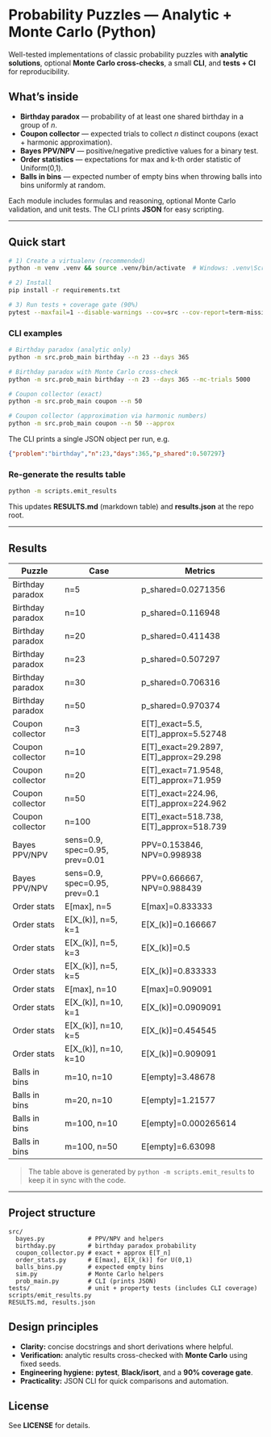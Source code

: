 # Probability Puzzles — Analytic + Monte Carlo (Python)

Well-tested implementations of classic probability puzzles with **analytic solutions**, optional **Monte Carlo cross-checks**, a small **CLI**, and **tests + CI** for reproducibility.

## What’s inside
- **Birthday paradox** — probability of at least one shared birthday in a group of *n*.
- **Coupon collector** — expected trials to collect *n* distinct coupons (exact + harmonic approximation).
- **Bayes PPV/NPV** — positive/negative predictive values for a binary test.
- **Order statistics** — expectations for max and k-th order statistic of Uniform(0,1).
- **Balls in bins** — expected number of empty bins when throwing balls into bins uniformly at random.

Each module includes formulas and reasoning, optional Monte Carlo validation, and unit tests. The CLI prints **JSON** for easy scripting.

---

## Quick start

```bash
# 1) Create a virtualenv (recommended)
python -m venv .venv && source .venv/bin/activate  # Windows: .venv\Scripts\activate

# 2) Install
pip install -r requirements.txt

# 3) Run tests + coverage gate (90%)
pytest --maxfail=1 --disable-warnings --cov=src --cov-report=term-missing --cov-fail-under=90
```

### CLI examples

```bash
# Birthday paradox (analytic only)
python -m src.prob_main birthday --n 23 --days 365

# Birthday paradox with Monte Carlo cross-check
python -m src.prob_main birthday --n 23 --days 365 --mc-trials 5000

# Coupon collector (exact)
python -m src.prob_main coupon --n 50

# Coupon collector (approximation via harmonic numbers)
python -m src.prob_main coupon --n 50 --approx
```

The CLI prints a single JSON object per run, e.g.
```json
{"problem":"birthday","n":23,"days":365,"p_shared":0.507297}
```

### Re-generate the results table

```bash
python -m scripts.emit_results
```
This updates **RESULTS.md** (markdown table) and **results.json** at the repo root.

---

## Results
| Puzzle | Case | Metrics |
|---|---|---|
| Birthday paradox | n=5 | p_shared=0.0271356 |
| Birthday paradox | n=10 | p_shared=0.116948 |
| Birthday paradox | n=20 | p_shared=0.411438 |
| Birthday paradox | n=23 | p_shared=0.507297 |
| Birthday paradox | n=30 | p_shared=0.706316 |
| Birthday paradox | n=50 | p_shared=0.970374 |
| Coupon collector | n=3 | E[T]_exact=5.5, E[T]_approx=5.52748 |
| Coupon collector | n=10 | E[T]_exact=29.2897, E[T]_approx=29.298 |
| Coupon collector | n=20 | E[T]_exact=71.9548, E[T]_approx=71.959 |
| Coupon collector | n=50 | E[T]_exact=224.96, E[T]_approx=224.962 |
| Coupon collector | n=100 | E[T]_exact=518.738, E[T]_approx=518.739 |
| Bayes PPV/NPV | sens=0.9, spec=0.95, prev=0.01 | PPV=0.153846, NPV=0.998938 |
| Bayes PPV/NPV | sens=0.9, spec=0.95, prev=0.1 | PPV=0.666667, NPV=0.988439 |
| Order stats | E[max], n=5 | E[max]=0.833333 |
| Order stats | E[X_(k)], n=5, k=1 | E[X_(k)]=0.166667 |
| Order stats | E[X_(k)], n=5, k=3 | E[X_(k)]=0.5 |
| Order stats | E[X_(k)], n=5, k=5 | E[X_(k)]=0.833333 |
| Order stats | E[max], n=10 | E[max]=0.909091 |
| Order stats | E[X_(k)], n=10, k=1 | E[X_(k)]=0.0909091 |
| Order stats | E[X_(k)], n=10, k=5 | E[X_(k)]=0.454545 |
| Order stats | E[X_(k)], n=10, k=10 | E[X_(k)]=0.909091 |
| Balls in bins | m=10, n=10 | E[empty]=3.48678 |
| Balls in bins | m=20, n=10 | E[empty]=1.21577 |
| Balls in bins | m=100, n=10 | E[empty]=0.000265614 |
| Balls in bins | m=100, n=50 | E[empty]=6.63098 |


> The table above is generated by `python -m scripts.emit_results` to keep it in sync with the code.

---

## Project structure

```
src/
  bayes.py            # PPV/NPV and helpers
  birthday.py         # birthday paradox probability
  coupon_collector.py # exact + approx E[T_n]
  order_stats.py      # E[max], E[X_(k)] for U(0,1)
  balls_bins.py       # expected empty bins
  sim.py              # Monte Carlo helpers
  prob_main.py        # CLI (prints JSON)
tests/                # unit + property tests (includes CLI coverage)
scripts/emit_results.py
RESULTS.md, results.json
```

## Design principles
- **Clarity:** concise docstrings and short derivations where helpful.
- **Verification:** analytic results cross-checked with **Monte Carlo** using fixed seeds.
- **Engineering hygiene:** **pytest**, **Black/isort**, and a **90% coverage gate**.
- **Practicality:** JSON CLI for quick comparisons and automation.

## License
See **LICENSE** for details.
